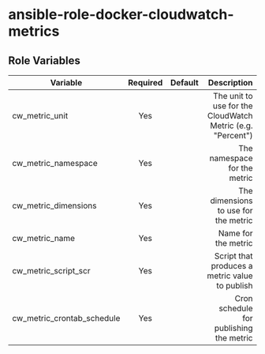 # ansible-role-docker-cloudwatch-metrics

## Role Variables
| Variable        | Required           | Default  | Description |
| ------------- |:-------------:| -----:| -------------------------------------------------------------------------:|
| cw_metric_unit | Yes | | The unit to use for the CloudWatch Metric (e.g. "Percent") |
| cw_metric_namespace | Yes | | The namespace for the metric |
| cw_metric_dimensions | Yes | | The dimensions to use for the metric |
| cw_metric_name | Yes | | Name for the metric |
| cw_metric_script_scr | Yes | | Script that produces a metric value to publish |
| cw_metric_crontab_schedule | Yes | | Cron schedule for publishing the metric |
